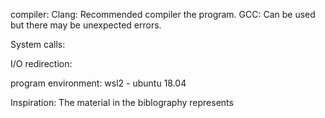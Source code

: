 compiler:
Clang: Recommended compiler the program.
GCC: Can be used but there may be unexpected errors. 

System calls:


I/O redirection:

program environment: wsl2 - ubuntu 18.04

Inspiration:
The material in the biblography represents 
